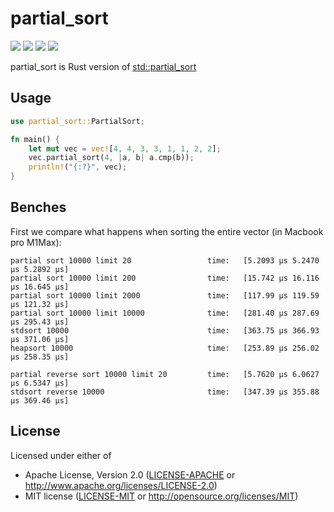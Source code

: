 # partial_sort

[![](https://img.shields.io/crates/v/logforth.svg)](https://crates.io/crates/logforth)
[![](https://img.shields.io/crates/d/partial_sort.svg)](https://crates.io/crates/partial_sort)
[![](https://docs.rs/partial_sort/badge.svg)](https://docs.rs/partial_sort/)
[![](https://github.com/sundy-li/partial_sort/actions/workflows/Build.yml/badge.svg)](https://github.com/sundy-li/partial_sort/actions/workflows/Build.yml)

partial_sort is Rust version of [std::partial_sort](https://en.cppreference.com/w/cpp/algorithm/partial_sort)

## Usage

```rust 
use partial_sort::PartialSort;

fn main() {
    let mut vec = vec![4, 4, 3, 3, 1, 1, 2, 2];
    vec.partial_sort(4, |a, b| a.cmp(b));
    println!("{:?}", vec);
}
```


## Benches

First we compare what happens when sorting the entire vector (in Macbook pro M1Max):

```
partial sort 10000 limit 20                 time:   [5.2093 µs 5.2470 µs 5.2892 µs]
partial sort 10000 limit 200                time:   [15.742 µs 16.116 µs 16.645 µs]
partial sort 10000 limit 2000               time:   [117.99 µs 119.59 µs 121.32 µs]
partial sort 10000 limit 10000              time:   [281.40 µs 287.69 µs 295.43 µs]
stdsort 10000                               time:   [363.75 µs 366.93 µs 371.06 µs]
heapsort 10000                              time:   [253.89 µs 256.02 µs 258.35 µs]

partial reverse sort 10000 limit 20         time:   [5.7620 µs 6.0627 µs 6.5347 µs]
stdsort reverse 10000                       time:   [347.39 µs 355.88 µs 369.46 µs]
```


## License

Licensed under either of

* Apache License, Version 2.0 ([LICENSE-APACHE](LICENSE-APACHE) or http://www.apache.org/licenses/LICENSE-2.0)
* MIT license ([LICENSE-MIT](LICENSE-MIT) or http://opensource.org/licenses/MIT)
